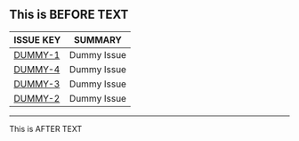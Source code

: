 This is BEFORE TEXT
---
| ISSUE KEY | SUMMARY |
|-----------|---------|
| [DUMMY-1](null) | Dummy Issue |
| [DUMMY-4](null) | Dummy Issue |
| [DUMMY-3](null) | Dummy Issue |
| [DUMMY-2](null) | Dummy Issue |
---
This is AFTER TEXT